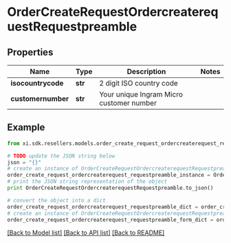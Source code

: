 # OrderCreateRequestOrdercreaterequestRequestpreamble


## Properties

Name | Type | Description | Notes
------------ | ------------- | ------------- | -------------
**isocountrycode** | **str** | 2 digit ISO country code | 
**customernumber** | **str** | Your unique Ingram Micro customer number | 

## Example

```python
from xi.sdk.resellers.models.order_create_request_ordercreaterequest_requestpreamble import OrderCreateRequestOrdercreaterequestRequestpreamble

# TODO update the JSON string below
json = "{}"
# create an instance of OrderCreateRequestOrdercreaterequestRequestpreamble from a JSON string
order_create_request_ordercreaterequest_requestpreamble_instance = OrderCreateRequestOrdercreaterequestRequestpreamble.from_json(json)
# print the JSON string representation of the object
print OrderCreateRequestOrdercreaterequestRequestpreamble.to_json()

# convert the object into a dict
order_create_request_ordercreaterequest_requestpreamble_dict = order_create_request_ordercreaterequest_requestpreamble_instance.to_dict()
# create an instance of OrderCreateRequestOrdercreaterequestRequestpreamble from a dict
order_create_request_ordercreaterequest_requestpreamble_form_dict = order_create_request_ordercreaterequest_requestpreamble.from_dict(order_create_request_ordercreaterequest_requestpreamble_dict)
```
[[Back to Model list]](../README.md#documentation-for-models) [[Back to API list]](../README.md#documentation-for-api-endpoints) [[Back to README]](../README.md)


